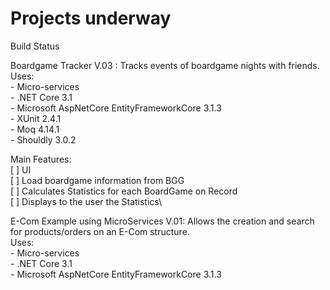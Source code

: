 # Projects underway
Build Status

Boardgame Tracker V.03 : Tracks events of boardgame nights with friends.\
Uses:\
    - Micro-services\
    - .NET Core 3.1\
    - Microsoft AspNetCore EntityFrameworkCore 3.1.3\
    - XUnit 2.4.1\
    - Moq 4.14.1\
    - Shouldly 3.0.2

Main Features:\
    [ ] UI\
    [ ] Load boardgame information from BGG\
    [ ] Calculates Statistics for each BoardGame on Record\
    [ ] Displays to the user the Statistics\

E-Com Example using MicroServices V.01: Allows the creation and search for products/orders on an E-Com structure.\
Uses:\
    - Micro-services\
    - .NET Core 3.1\
    - Microsoft AspNetCore EntityFrameworkCore 3.1.3